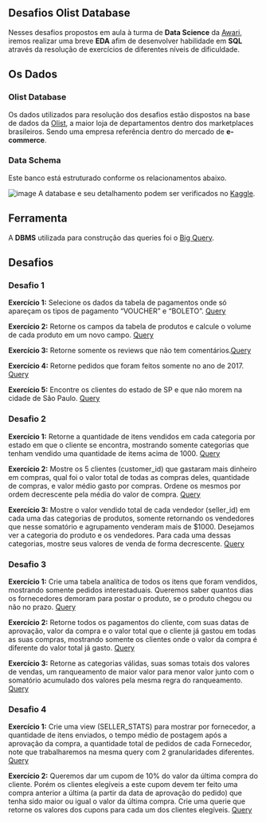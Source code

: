 ## Desafios Olist Database

Nesses desafios propostos em aula à turma de **Data Science** da [Awari](https://awari.com.br/curso-data-science/), iremos realizar uma breve **EDA** afim de desenvolver habilidade em **SQL** através da resolução de exercícios de diferentes níveis de dificuldade.


## Os Dados
### Olist Database

Os dados utilizados para resolução dos desafios estão dispostos na base de dados da [Olist](https://olist.com/pt-br), a maior loja de departamentos dentro dos marketplaces brasileiros. Sendo uma empresa referência dentro do mercado de **e-commerce**.

### Data Schema

Este banco está estruturado conforme os relacionamentos abaixo. 


![image](https://user-images.githubusercontent.com/56882578/141878593-5bbaac7f-ea77-495c-8bdc-f43b21447809.png)
A database e seu detalhamento podem ser verificados no [Kaggle](https://www.kaggle.com/olistbr/brazilian-ecommerce).


## Ferramenta

A **DBMS** utilizada para construção das queries foi o [Big Query](https://console.cloud.google.com/bigquery).

## Desafios

### Desafio 1 

**Exercício 1:** Selecione os dados da tabela de pagamentos onde só apareçam os tipos de pagamento “VOUCHER” e “BOLETO”. [Query](https://github.com/thomasgocouto/EDA-OlistDatabase/blob/main/Desafio1/Exerc%C3%ADcio1.sql)

**Exercício 2:** Retorne os campos da tabela de produtos e calcule o volume de cada produto em um novo campo. [Query](https://github.com/andressacastrod/AwariSQLChallenges/blob/main/Desafio1/Exerc%C3%ADcio_2.sql)

**Exercício 3:** Retorne somente os reviews que não tem comentários.[Query](https://github.com/andressacastrod/AwariSQLChallenges/blob/main/Desafio1/Exerc%C3%ADcio_3.sql)

**Exercício 4:** Retorne pedidos que foram feitos somente no ano de 2017. [Query](https://github.com/andressacastrod/AwariSQLChallenges/blob/main/Desafio1/Exerc%C3%ADcio_4.sql)

**Exercício 5:** Encontre os clientes do estado de SP e que não morem na cidade de São Paulo. [Query](https://github.com/andressacastrod/AwariSQLChallenges/blob/main/Desafio1/Exerc%C3%ADcio_5.sql)

### Desafio 2

**Exercício 1:** Retorne a quantidade de itens vendidos em cada categoria por estado em que o cliente se encontra, mostrando somente categorias que tenham vendido uma quantidade de items acima de 1000. [Query](https://github.com/andressacastrod/AwariSQLChallenges/blob/main/Desafio2/Exercicio_1.sql)

**Exercício 2:** Mostre os 5 clientes (customer_id) que gastaram mais dinheiro em compras, qual foi o valor total de todas as compras deles, quantidade de compras, e valor médio gasto por compras. Ordene os mesmos por ordem decrescente pela média do valor de compra. [Query](https://github.com/andressacastrod/AwariSQLChallenges/blob/main/Desafio2/Exercicio_2.sql)

**Exercício 3:** Mostre o valor vendido total de cada vendedor (seller_id) em cada uma das categorias de produtos, somente retornando os vendedores que nesse somatório e agrupamento venderam mais de $1000. Desejamos ver a categoria do produto e os vendedores. Para cada uma dessas categorias, mostre seus valores de venda de forma decrescente. [Query](https://github.com/andressacastrod/AwariSQLChallenges/blob/main/Desafio2/Exercicio_3.sql)

### Desafio 3

**Exercício 1:** Crie uma tabela analítica de todos os itens que foram vendidos, mostrando somente pedidos interestaduais. Queremos saber quantos dias os fornecedores demoram para postar o produto, se o produto chegou ou não no prazo. [Query](https://github.com/andressacastrod/AwariSQLChallenges/blob/main/Desafio3/Exercicio%20-%201.sql)

**Exercício 2:** Retorne todos os pagamentos do cliente, com suas datas de aprovação, valor da compra e o valor total que o cliente já gastou em todas as suas compras, mostrando somente os clientes onde o valor da compra é diferente do valor total já gasto. [Query](https://github.com/andressacastrod/AwariSQLChallenges/blob/main/Desafio3/Exercicio%20-%202.sql)

**Exercício 3:** Retorne as categorias válidas, suas somas totais dos valores de vendas, um ranqueamento de maior valor para menor valor junto com o somatório acumulado dos valores pela mesma regra do ranqueamento. [Query](https://github.com/andressacastrod/AwariSQLChallenges/blob/main/Desafio3/Exercicio%20-%203.sql)

### Desafio 4

**Exercício 1:** Crie uma view (SELLER_STATS) para mostrar por fornecedor, a quantidade de itens enviados, o tempo médio de postagem após a aprovação da compra, a quantidade total de pedidos de cada Fornecedor, note que trabalharemos na mesma query com 2 granularidades diferentes. [Query](https://github.com/andressacastrod/AwariSQLChallenges/blob/main/Desafio4/Exercicio%20-%201.sql)

**Exercício 2:** Queremos dar um cupom de 10% do valor da última compra do cliente. Porém os clientes elegíveis a este cupom devem ter feito uma compra anterior a última (a partir da data de aprovação do pedido) que tenha sido maior ou igual o valor da última compra. Crie uma querie que retorne os valores dos cupons para cada um dos clientes elegíveis. [Query](https://github.com/andressacastrod/AwariSQLChallenges/blob/main/Desafio4/Exercicio%20-%202.sql)
